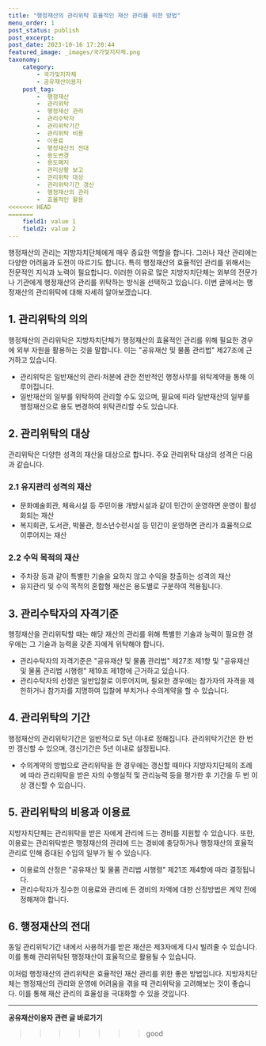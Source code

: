 ```yaml
---
title: "행정재산의 관리위탁 효율적인 재산 관리를 위한 방법"
menu_order: 1
post_status: publish
post_excerpt: 
post_date: 2023-10-16 17:20:44
featured_image: _images/국가및지자체.png
taxonomy:
    category:
        - 국가및지자체
        - 공유재산이용자
    post_tag:
        -  행정재산
        -  관리위탁
        -  행정재산 관리
        -  관리수탁자
        -  관리위탁기간
        -  관리위탁 비용
        -  이용료
        -  행정재산의 전대
        -  용도변경
        -  용도폐지
        -  관리상황 보고
        -  관리위탁 대상
        -  관리위탁기간 갱신
        -  행정재산의 관리
        -  효율적인 활용
<<<<<<< HEAD
=======
    field1: value 1
    field2: value 2
---
```



행정재산의 관리는 지방자치단체에게 매우 중요한 역할을 합니다. 그러나 재산 관리에는 다양한 어려움과 도전이 따르기도 합니다. 특히 행정재산의 효율적인 관리를 위해서는 전문적인 지식과 노력이 필요합니다. 이러한 이유로 많은 지방자치단체는 외부의 전문가나 기관에게 행정재산의 관리를 위탁하는 방식을 선택하고 있습니다. 이번 글에서는 행정재산의 관리위탁에 대해 자세히 알아보겠습니다.

## 1. 관리위탁의 의의

행정재산의 관리위탁은 지방자치단체가 행정재산의 효율적인 관리를 위해 필요한 경우에 외부 자원을 활용하는 것을 말합니다. 이는 "공유재산 및 물품 관리법" 제27조에 근거하고 있습니다.

- 관리위탁은 일반재산의 관리·처분에 관한 전반적인 행정사무를 위탁계약을 통해 이루어집니다.
- 일반재산의 일부를 위탁하여 관리할 수도 있으며, 필요에 따라 일반재산의 일부를 행정재산으로 용도 변경하여 위탁관리할 수도 있습니다.

## 2. 관리위탁의 대상

관리위탁은 다양한 성격의 재산을 대상으로 합니다. 주요 관리위탁 대상의 성격은 다음과 같습니다.

### 2.1 유지관리 성격의 재산

- 문화예술회관, 체육시설 등 주민이용 개방시설과 같이 민간이 운영하면 운영이 활성화되는 재산
- 복지회관, 도서관, 박물관, 청소년수련시설 등 민간이 운영하면 관리가 효율적으로 이루어지는 재산

### 2.2 수익 목적의 재산

- 주차장 등과 같이 특별한 기술을 요하지 않고 수익을 창출하는 성격의 재산
- 유지관리 및 수익 목적의 혼합형 재산은 용도별로 구분하여 적용됩니다.

## 3. 관리수탁자의 자격기준

행정재산을 관리위탁할 때는 해당 재산의 관리를 위해 특별한 기술과 능력이 필요한 경우에는 그 기술과 능력을 갖춘 자에게 위탁해야 합니다.

- 관리수탁자의 자격기준은 "공유재산 및 물품 관리법" 제27조 제1항 및 "공유재산 및 물품 관리법 시행령" 제19조 제1항에 근거하고 있습니다.
- 관리수탁자의 선정은 일반입찰로 이루어지며, 필요한 경우에는 참가자의 자격을 제한하거나 참가자를 지명하여 입찰에 부치거나 수의계약을 할 수 있습니다.

## 4. 관리위탁의 기간

행정재산의 관리위탁기간은 일반적으로 5년 이내로 정해집니다. 관리위탁기간은 한 번만 갱신할 수 있으며, 갱신기간은 5년 이내로 설정됩니다.

- 수의계약의 방법으로 관리위탁을 한 경우에는 갱신할 때마다 지방자치단체의 조례에 따라 관리위탁을 받은 자의 수행실적 및 관리능력 등을 평가한 후 기간을 두 번 이상 갱신할 수 있습니다.

## 5. 관리위탁의 비용과 이용료

지방자치단체는 관리위탁을 받은 자에게 관리에 드는 경비를 지원할 수 있습니다. 또한, 이용료는 관리위탁받은 행정재산의 관리에 드는 경비에 충당하거나 행정재산의 효율적 관리로 인해 증대된 수입의 일부가 될 수 있습니다.

- 이용료의 산정은 "공유재산 및 물품 관리법 시행령" 제21조 제4항에 따라 결정됩니다.
- 관리수탁자가 징수한 이용료와 관리에 든 경비의 차액에 대한 산정방법은 계약 전에 정해져야 합니다.

## 6. 행정재산의 전대

동일 관리위탁기간 내에서 사용허가를 받은 재산은 제3자에게 다시 빌려줄 수 있습니다. 이를 통해 관리위탁된 행정재산이 효율적으로 활용될 수 있습니다.

이처럼 행정재산의 관리위탁은 효율적인 재산 관리를 위한 좋은 방법입니다. 지방자치단체는 행정재산의 관리와 운영에 어려움을 겪을 때 관리위탁을 고려해보는 것이 좋습니다. 이를 통해 재산 관리의 효율성을 극대화할 수 있을 것입니다.


<!-- wp:separator -->
<hr class="wp-block-separator has-alpha-channel-opacity"/>
<!-- /wp:separator -->

<!-- wp:group {"backgroundColor":"base","layout":{"type":"constrained"}} -->
<div class="wp-block-group has-base-background-color has-background"><!-- wp:paragraph {"align":"center","fontSize":"large"} -->
<p class="has-text-align-center has-large-font-size"><strong>공유재산이용자 관련 글 바로가기</strong></p>
<!-- /wp:paragraph -->


<!-- wp:latest-posts
{"categories":[{"id":1570,"count":19,"description":"","link":"https://uknowlaw.com/category/%ea%b3%b5%ec%9c%a0%ec%9e%ac%ec%82%b0%ec%9d%b4%ec%9a%a9%ec%9e%90/","name":"공유재산이용자","slug":"공유재산이용자","taxonomy":"category","parent":0,"meta":[],"_links":{"self":[{"href":"https://uknowlaw.com/wp-json/wp/v2/categories/1570"}],"collection":[{"href":"https://uknowlaw.com/wp-json/wp/v2/categories"}],"about":[{"href":"https://uknowlaw.com/wp-json/wp/v2/taxonomies/category"}],"wp:post_type":[{"href":"https://uknowlaw.com/wp-json/wp/v2/posts?categories=1570"}],"curies":[{"name":"wp","href":"https://api.w.org/{rel}","templated":true}]}}],"postsToShow":100,"excerptLength":28,"postLayout":"grid","columns":2,"featuredImageAlign":"left","featuredImageSizeSlug":"large","fontSize":"medium"} /--></div>
<!-- /wp:group -->
>>>>>>> good
